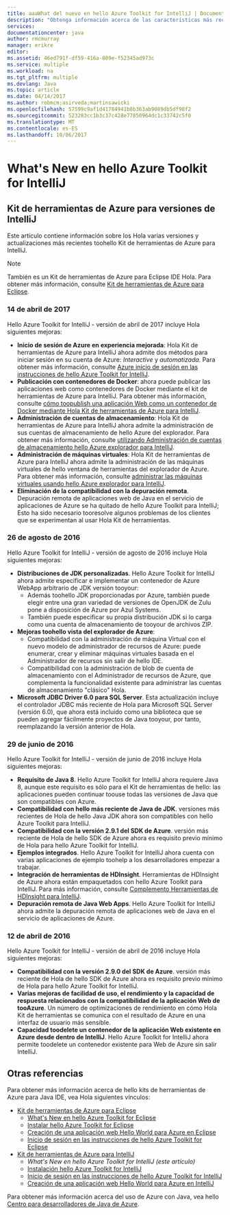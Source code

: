 ```yaml
---
title: aaaWhat del nuevo en hello Azure Toolkit for IntelliJ | Documentos de Microsoft
description: "Obtenga información acerca de las características más recientes de Hola Hola Kit de herramientas de Azure para IntelliJ."
services: 
documentationcenter: java
author: rmcmurray
manager: erikre
editor: 
ms.assetid: 46ed791f-df59-416a-809e-f52345ad973c
ms.service: multiple
ms.workload: na
ms.tgt_pltfrm: multiple
ms.devlang: Java
ms.topic: article
ms.date: 04/14/2017
ms.author: robmcm;asirveda;martinsawicki
ms.openlocfilehash: 57599c9af1d41784941b8b363ab9089db5df98f2
ms.sourcegitcommit: 523283cc1b3c37c428e77850964dc1c33742c5f0
ms.translationtype: MT
ms.contentlocale: es-ES
ms.lasthandoff: 10/06/2017
---
```

# <a name="whats-new-in-hello-azure-toolkit-for-intellij"></a>What's New en hello Azure Toolkit for IntelliJ
## <a name="azure-toolkit-for-intellij-releases"></a>Kit de herramientas de Azure para versiones de IntelliJ
Este artículo contiene información sobre los Hola varias versiones y actualizaciones más recientes toohello Kit de herramientas de Azure para IntelliJ.

> [!NOTE]
> También es un Kit de herramientas de Azure para Eclipse IDE Hola. Para obtener más información, consulte [Kit de herramientas de Azure para Eclipse].
> 
> 

### <a name="april-14-2017"></a>14 de abril de 2017
Hello Azure Toolkit for IntelliJ - versión de abril de 2017 incluye Hola siguientes mejoras:

* **Inicio de sesión de Azure en experiencia mejorada**: Hola Kit de herramientas de Azure para IntelliJ ahora admite dos métodos para iniciar sesión en su cuenta de Azure: *Interactive* y *automatizada*. Para obtener más información, consulte [Azure inicio de sesión en las instrucciones de hello Azure Toolkit for IntelliJ].
* **Publicación con contenedores de Docker**: ahora puede publicar las aplicaciones web como contenedores de Docker mediante el kit de herramientas de Azure para IntelliJ. Para obtener más información, consulte [cómo toopublish una aplicación Web como un contenedor de Docker mediante Hola Kit de herramientas de Azure para IntelliJ].
* **Administración de cuentas de almacenamiento**: Hola Kit de herramientas de Azure para IntelliJ ahora admite la administración de sus cuentas de almacenamiento de hello Azure del explorador. Para obtener más información, consulte [utilizando Administración de cuentas de almacenamiento hello Azure explorador para IntelliJ].
* **Administración de máquinas virtuales**: Hola Kit de herramientas de Azure para IntelliJ ahora admite la administración de las máquinas virtuales de hello ventana de herramientas del explorador de Azure. Para obtener más información, consulte [administrar las máquinas virtuales usando hello Azure explorador para IntelliJ].
* **Eliminación de la compatibilidad con la depuración remota**. Depuración remota de aplicaciones web de Java en el servicio de aplicaciones de Azure se ha quitado de hello Azure Toolkit para IntelliJ; Esto ha sido necesario tooresolve algunos problemas de los clientes que se experimentan al usar Hola Kit de herramientas.

### <a name="august-26-2016"></a>26 de agosto de 2016
Hello Azure Toolkit for IntelliJ - versión de agosto de 2016 incluye Hola siguientes mejoras:

* **Distribuciones de JDK personalizadas**. Hello Azure Toolkit for IntelliJ ahora admite especificar e implementar un contenedor de Azure WebApp arbitrario de JDK versión tooyour:
  * Además toohello JDK proporcionadas por Azure, también puede elegir entre una gran variedad de versiones de OpenJDK de Zulu pone a disposición de Azure por Azul Systems.
  * También puede especificar su propia distribución JDK si lo carga como una cuenta de almacenamiento de tooyour de archivos ZIP.
* **Mejoras toohello vista del explorador de Azure**:
  * Compatibilidad con la administración de máquina Virtual con el nuevo modelo de administrador de recursos de Azure: puede enumerar, crear y eliminar máquinas virtuales basada en el Administrador de recursos sin salir de hello IDE.
  * Compatibilidad con la administración de blob de cuenta de almacenamiento con el Administrador de recursos de Azure, que complementa la funcionalidad existente para administrar las cuentas de almacenamiento "clásico" Hola.
* **Microsoft JDBC Driver 6.0 para SQL Server**. Esta actualización incluye el controlador JDBC más reciente de Hola para Microsoft SQL Server (versión 6.0), que ahora está incluido como una biblioteca que se pueden agregar fácilmente proyectos de Java tooyour, por tanto, reemplazando la versión anterior de Hola.

### <a name="june-29-2016"></a>29 de junio de 2016
Hello Azure Toolkit for IntelliJ - versión de junio de 2016 incluye Hola siguientes mejoras:

* **Requisito de Java 8**. Hello Azure Toolkit for IntelliJ ahora requiere Java 8, aunque este requisito es sólo para el Kit de herramientas de hello: las aplicaciones pueden continuar toouse todas las versiones de Java que son compatibles con Azure.
* **Compatibilidad con hello más reciente de Java de JDK**. versiones más recientes de Hola de hello Java JDK ahora son compatibles con hello Azure Toolkit para IntelliJ.
* **Compatibilidad con la versión 2.9.1 del SDK de Azure**. versión más reciente de Hola de hello SDK de Azure ahora es requisito previo mínimo de Hola para hello Azure Toolkit for IntelliJ.
* **Ejemplos integrados**. Hello Azure Toolkit for IntelliJ ahora cuenta con varias aplicaciones de ejemplo toohelp a los desarrolladores empezar a trabajar.
* **Integración de herramientas de HDInsight**. Herramientas de HDInsight de Azure ahora están empaquetados con hello Azure Toolkit para IntelliJ. Para más información, consulte [Complemento Herramientas de HDInsight para IntelliJ].
* **Depuración remota de Java Web Apps**. Hello Azure Toolkit for IntelliJ ahora admite la depuración remota de aplicaciones web de Java en el servicio de aplicaciones de Azure.

### <a name="april-12-2016"></a>12 de abril de 2016
Hello Azure Toolkit for IntelliJ - versión de abril de 2016 incluye Hola siguientes mejoras:

* **Compatibilidad con la versión 2.9.0 del SDK de Azure**. versión más reciente de Hola de hello SDK de Azure ahora es requisito previo mínimo de Hola para hello Azure Toolkit for IntelliJ.
* **Varias mejoras de facilidad de uso, el rendimiento y la capacidad de respuesta relacionados con la compatibilidad de la aplicación Web de tooAzure**. Un número de optimizaciones de rendimiento en cómo Hola Kit de herramientas se comunica con el resultado de Azure en una interfaz de usuario más sensible.
* **Capacidad toodelete un contenedor de la aplicación Web existente en Azure desde dentro de IntelliJ**. Hello Azure Toolkit for IntelliJ ahora permite toodelete un contenedor existente para Web de Azure sin salir IntelliJ.

## <a name="see-also"></a>Otras referencias
Para obtener más información acerca de hello kits de herramientas de Azure para Java IDE, vea Hola siguientes vínculos:

* [Kit de herramientas de Azure para Eclipse]
  * [What's New en hello Azure Toolkit for Eclipse]
  * [Instalar hello Azure Toolkit for Eclipse]
  * [Creación de una aplicación web Hello World para Azure en Eclipse]
  * [Inicio de sesión en las instrucciones de hello Azure Toolkit for Eclipse]
* [Kit de herramientas de Azure para IntelliJ]
  * *What's New en hello Azure Toolkit for IntelliJ (este artículo)*
  * [Instalación hello Azure Toolkit for IntelliJ]
  * [Inicio de sesión en las instrucciones de hello Azure Toolkit for IntelliJ]
  * [Creación de una aplicación web Hello World para Azure en IntelliJ]

Para obtener más información acerca del uso de Azure con Java, vea hello [Centro para desarrolladores de Java de Azure].

<!-- URL List -->

[Kit de herramientas de Azure para Eclipse]: ./azure-toolkit-for-eclipse.md
[Kit de herramientas de Azure para IntelliJ]: ./azure-toolkit-for-intellij.md
[Creación de una aplicación web Hello World para Azure en Eclipse]: ./app-service-web/app-service-web-eclipse-create-hello-world-web-app.md
[Creación de una aplicación web Hello World para Azure en IntelliJ]: ./app-service-web/app-service-web-intellij-create-hello-world-web-app.md
[Instalar hello Azure Toolkit for Eclipse]: ./azure-toolkit-for-eclipse-installation.md
[Instalación hello Azure Toolkit for IntelliJ]: ./azure-toolkit-for-intellij-installation.md
[Inicio de sesión en las instrucciones de hello Azure Toolkit for Eclipse]: ./azure-toolkit-for-eclipse-sign-in-instructions.md
[Inicio de sesión en las instrucciones de hello Azure Toolkit for IntelliJ]: ./azure-toolkit-for-intellij-sign-in-instructions.md
[What's New en hello Azure Toolkit for Eclipse]: ./azure-toolkit-for-eclipse-whats-new.md
[What's New in hello Azure Toolkit for IntelliJ]: ./azure-toolkit-for-intellij-whats-new.md

[Azure inicio de sesión en las instrucciones de hello Azure Toolkit for IntelliJ]: ./azure-toolkit-for-intellij-sign-in-instructions.md
[cómo toopublish una aplicación Web como un contenedor de Docker mediante Hola Kit de herramientas de Azure para IntelliJ]: ./azure-toolkit-for-intellij-publish-as-docker-container.md
[utilizando Administración de cuentas de almacenamiento hello Azure explorador para IntelliJ]: ./azure-toolkit-for-intellij-managing-storage-accounts-using-azure-explorer.md
[administrar las máquinas virtuales usando hello Azure explorador para IntelliJ]: ./azure-toolkit-for-intellij-managing-virtual-machines-using-azure-explorer.md

[Centro para desarrolladores de Java de Azure]: http://go.microsoft.com/fwlink/?LinkID=699547

[Complemento Herramientas de HDInsight para IntelliJ]: ./hdinsight/hdinsight-apache-spark-intellij-tool-plugin.md
